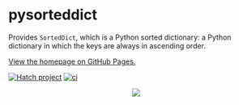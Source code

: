 # pysorteddict

Provides `SortedDict`, which is a Python sorted dictionary: a Python dictionary in which the keys are always in
ascending order.

[View the homepage on GitHub Pages.](https://tfpf.github.io/pysorteddict/)

[![Hatch project](https://img.shields.io/badge/%F0%9F%A5%9A-Hatch-4051b5.svg)](https://github.com/pypa/hatch)
[![ci](https://github.com/tfpf/pysorteddict/actions/workflows/ci.yml/badge.svg)](https://github.com/tfpf/pysorteddict/actions/workflows/ci.yml)

<p align="center">
 <img src="https://github.com/user-attachments/assets/e9d1e78e-c0fd-4d87-93f6-e293ddef31ba" />
</p>

